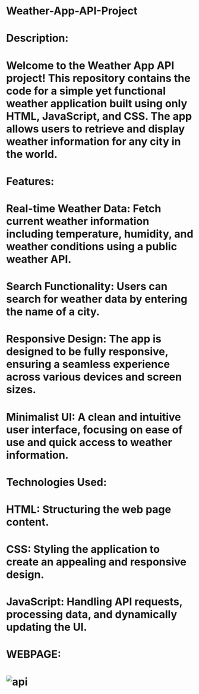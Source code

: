 # Weather-App-API-Project
# Description: 
# Welcome to the Weather App API project! This repository contains the code for a simple yet functional weather application built using only HTML, JavaScript, and CSS. The app allows users to retrieve and display weather information for any city in the world.

# Features:
# Real-time Weather Data: Fetch current weather information including temperature, humidity, and weather conditions using a public weather API.
# Search Functionality: Users can search for weather data by entering the name of a city.
# Responsive Design: The app is designed to be fully responsive, ensuring a seamless experience across various devices and screen sizes.
# Minimalist UI: A clean and intuitive user interface, focusing on ease of use and quick access to weather information.

# Technologies Used:
# HTML: Structuring the web page content.
# CSS: Styling the application to create an appealing and responsive design.
# JavaScript: Handling API requests, processing data, and dynamically updating the UI.


# WEBPAGE:
# ![api](https://github.com/t0shky8906/API-Project/assets/171158241/aa11aa10-5b9b-44e6-9f4a-54e8c2a5aca0)
